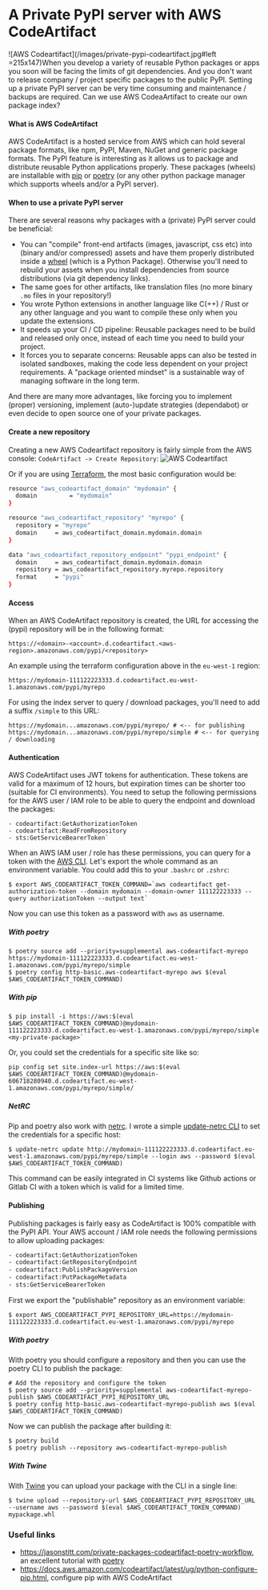 # A Private PyPI server with AWS CodeArtifact

![AWS Codeartifact](/images/private-pypi-codeartifact.jpg#left =215x147)When you develop a variety of reusable Python packages or apps you soon will be facing the limits of git dependencies. And you don't want to release company / project specific packages to the public PyPI. Setting up a private PyPI server can be very time consuming and maintenance / backups are required. Can we use AWS CodeaArtifact to create our own package index?

#### What is AWS CodeArtifact
AWS CodeArtifact is a hosted service from AWS which can hold several package formats, like npm, PyPI, Maven, NuGet and generic package formats. The PyPI feature is interesting as it allows us to package and distribute reusable Python applications properly. These packages (wheels) are installable with [pip](https://pip.pypa.io/) or [poetry](https://python-poetry.org/) (or any other python package manager which supports wheels and/or a PyPI server).

#### When to use a private PyPI server
There are several reasons why packages with a (private) PyPI server could be beneficial:
- You can "compile" front-end artifacts (images, javascript, css etc) into (binary and/or compressed) assets and have them properly distributed inside a [wheel](https://peps.python.org/pep-0427/) (which is a Python Package). Otherwise you'll need to rebuild your assets when you install dependencies from source distributions (via git dependency links).
- The same goes for other artifacts, like translation files (no more binary `.mo` files in your repository!)
- You wrote Python extensions in another language like C(++) / Rust or any other language and you want to compile these only when you update the extensions.
- It speeds up your CI / CD pipeline: Reusable packages need to be build and released only once, instead of each time you need to build your project.
- It forces you to separate concerns: Reusable apps can also be tested in isolated sandboxes, making the code less dependent on your project requirements. A "package oriented mindset" is a sustainable way of managing software in the long term.

And there are many more advantages, like forcing you to implement (proper) versioning, implement (auto-)update strategies (dependabot) or even decide to open source one of your private packages.


#### Create a new repository
Creating a new AWS Codeartifact repository is fairly simple from the AWS console: `CodeArtifact -> Create Repository`:
![AWS Codeartifact](/images/private-pypi-codeartifact.jpg)


Or if you are using [Terraform](https://www.terraform.io/), the most basic configuration would be:
```bash
resource "aws_codeartifact_domain" "mydomain" {
  domain         = "mydomain"
}

resource "aws_codeartifact_repository" "myrepo" {
  repository = "myrepo"
  domain     = aws_codeartifact_domain.mydomain.domain
}

data "aws_codeartifact_repository_endpoint" "pypi_endpoint" {
  domain     = aws_codeartifact_domain.mydomain.domain
  repository = aws_codeartifact_repository.myrepo.repository
  format     = "pypi"
}
```

#### Access

When an AWS CodeArtifact repository is created, the URL for accessing the (pypi) repository will be in the following format:
```shell
https://<domain>-<account>.d.codeartifact.<aws-region>.amazonaws.com/pypi/<repository>
```

An example using the terraform configuration above in the `eu-west-1` region:
```shell
https://mydomain-111122223333.d.codeartifact.eu-west-1.amazonaws.com/pypi/myrepo
```

For using the index server to query / download packages, you'll need to add a suffix `/simple` to this URL:

```
https://mydomain...amazonaws.com/pypi/myrepo/ # <-- for publishing
https://mydomain...amazonaws.com/pypi/myrepo/simple # <-- for querying / downloading
```

#### Authentication
AWS CodeArtifact uses JWT tokens for authentication. These tokens are valid for a maximum of 12 hours, but expiration times can be shorter too (suitable for CI environments). You need to setup the following permissions for the AWS user / IAM role to be able to query the endpoint and download the packages:
```
- codeartifact:GetAuthorizationToken
- codeartifact:ReadFromRepository
- sts:GetServiceBearerToken`
```

When an AWS IAM user / role has these permissions, you can query for a token with the [AWS CLI](https://docs.aws.amazon.com/cli/latest/userguide/getting-started-install.html). Let's export the whole command as an environment variable. You could add this to your `.bashrc` or `.zshrc`:

```shell
$ export AWS_CODEARTIFACT_TOKEN_COMMAND=`aws codeartifact get-authorization-token --domain mydomain --domain-owner 111122223333 --query authorizationToken --output text`
```

Now you can use this token as a password with `aws` as username.

##### With poetry
```shell
$ poetry source add --priority=supplemental aws-codeartifact-myrepo https://mydomain-111122223333.d.codeartifact.eu-west-1.amazonaws.com/pypi/myrepo/simple
$ poetry config http-basic.aws-codeartifact-myrepo aws $(eval $AWS_CODEARTIFACT_TOKEN_COMMAND)
```

##### With pip
```shell
$ pip install -i https://aws:$(eval $AWS_CODEARTIFACT_TOKEN_COMMAND)@mydomain-111122223333.d.codeartifact.eu-west-1.amazonaws.com/pypi/myrepo/simple <my-private-package>`
```

Or, you could set the credentials for a specific site like so:
```shell
pip config set site.index-url https://aws:$(eval $AWS_CODEARTIFACT_TOKEN_COMMAND)@mydomain-606718280940.d.codeartifact.eu-west-1.amazonaws.com/pypi/myrepo/simple/
```

##### NetRC

Pip and poetry also work with [netrc](https://pip.pypa.io/en/stable/topics/authentication/#netrc-support). I wrote a simple [update-netrc CLI](https://github.com/maerteijn/update-netrc) to set the credentials for a specific host:

```shell
$ update-netrc update http://mydomain-111122223333.d.codeartifact.eu-west-1.amazonaws.com/pypi/myrepo/simple --login aws --password $(eval $AWS_CODEARTIFACT_TOKEN_COMMAND)
```

This command can be easily integrated in CI systems like Github actions or Gitlab CI with a token which is valid for a limited time.


#### Publishing
Publishing packages is fairly easy as CodeArtifact is 100% compatible with the PyPI API. Your AWS account / IAM role needs the following permissions to allow uploading packages:
```bash
- codeartifact:GetAuthorizationToken
- codeartifact:GetRepositoryEndpoint
- codeartifact:PublishPackageVersion
- codeartifact:PutPackageMetadata
- sts:GetServiceBearerToken
```

First we export the "publishable" repository as an environment variable:
```shell
$ export AWS_CODEARTIFACT_PYPI_REPOSITORY_URL=https://mydomain-111122223333.d.codeartifact.eu-west-1.amazonaws.com/pypi/myrepo
```

##### With poetry
With poetry you should configure a repository and then you can use the poetry CLI to publish the package:

```shell
# Add the repository and configure the token
$ poetry source add --priority=supplemental aws-codeartifact-myrepo-publish $AWS_CODEARTIFACT_PYPI_REPOSITORY_URL
$ poetry config http-basic.aws-codeartifact-myrepo-publish aws $(eval $AWS_CODEARTIFACT_TOKEN_COMMAND)
```

Now we can publish the package after building it:
```shell
$ poetry build
$ poetry publish --repository aws-codeartifact-myrepo-publish
```

##### With Twine
With [Twine](https://github.com/pypa/twine) you can upload your package with the CLI in a single line:
```shell
$ twine upload --repository-url $AWS_CODEARTIFACT_PYPI_REPOSITORY_URL --username aws --password $(eval $AWS_CODEARTIFACT_TOKEN_COMMAND) mypackage.whl
```

### Useful links
- https://jasonstitt.com/private-packages-codeartifact-poetry-workflow, an excellent tutorial with [poetry](https://python-poetry.org/)
- https://docs.aws.amazon.com/codeartifact/latest/ug/python-configure-pip.html, configure pip with AWS CodeArtifact
